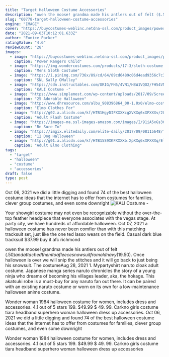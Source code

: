 ```yaml
---
title: "Target Halloween Costume Accessories"
description: "owen the moose! grandma made his antlers out of felt ($.50) and attached them to a fleece snowsuit from old navy ($19.50). Once halloween is over we will snip the stitches and it will go back to just being his snowsuit. The costume"
slug: "60778-target-halloween-costume-accessories"
engine: "IMAGE"
cover: "https://buycostumes-weblinc.netdna-ssl.com/product_images/power-rangers-yellow-ranger-deluxe-child-costume/5ae9dbf869702d22b800e6eb/detail.jpg?c=1525275640"
date: "2021-09-03T10:12:01.633Z"
author: "Eunice Parker"
ratingValue: "4.6"
reviewCount: "28"
images:
  - image: "https://buycostumes-weblinc.netdna-ssl.com/product_images/power-rangers-yellow-ranger-deluxe-child-costume/5ae9dbf869702d22b800e6eb/detail.jpg?c=1525275640"
    caption: "Power Rangers Child"
  - image: "https://img.wondercostumes.com/products/17-3/sloth-costume.jpg"
    caption: "Mens Sloth Costume"
  - image: "https://i.pinimg.com/736x/89/cd/64/89cd6489c06d4ead9356c7c3c9490693.jpg"
    caption: "SNL Sally OMalley"
  - image: "https://cdn.instructables.com/ORIG/FH5/4VN1/H8W1VQO2/FH54VN1H8W1VQO2.jpg"
    caption: "KALI Costume -"
  - image: "https://www.simplemost.com/wp-content/uploads/2017/09/Screen-Shot-2017-09-15-at-8.40.40-AM.png"
    caption: "25 Adorable Halloween"
  - image: "http://www.dhresource.com/albu_908396864_00-1.0x0/elmo-costumes-for-adults-elmo-mascot-costume.jpg"
    caption: "Elmo Clothes For"
  - image: "http://g02.a.alicdn.com/kf/HTB1HgyDIFXXXXcgXVXXq6xXFXXXv/2015-Adult-The-Flash-Cosplay-The-Flash-Costume-Barry-Allen-Cosplay-Adult-Men-Superhero-Costume-Made.jpg"
    caption: "Adult Flash Costume"
  - image: "https://images-na.ssl-images-amazon.com/images/I/91iA5xGs36L._UL1500_.jpg"
    caption: "Be Sure To"
  - image: "https://imgix.elitedaily.com/elite-daily/2017/09/08115648/festive-halloween-dog-2.jpg?w=610&fit=max&auto=format&q=70"
    caption: "12 Dog Halloween"
  - image: "http://g01.a.alicdn.com/kf/HTB15S9XKFXXXXb.XpXXq6xXFXXXq/Elmo-Mascot-Costume-Adult-Size-Sesame-Street-Fancy-Dress-Suit-Free-Shipping.jpg"
    caption: "Adult Elmo Clothing"
tags:
  - "target"
  - "halloween"
  - "costume"
  - "accessories"
draft: false
type: post
---
```


Oct 06, 2021 we did a little digging and found 74 of the best halloween costume ideas that the internet has to offer from costumes for families, clever group costumes, and even some downright
![KALI Costume -](https://cdn.instructables.com/ORIG/FH5/4VN1/H8W1VQO2/FH54VN1H8W1VQO2.jpg "KALI Costume -")

Your showgirl costume may not even be recognizable without the over-the-top feather headpiece that everyone associates with the vegas stage. At party city, we have hundreds of affordable halloween. Oct 07, 2021 a halloween costume has never been comfier than with this matching tracksuit set, just like the one ted lasso wears on the field. Casual dark blue tracksuit $37.99 buy it afc richmond
<!--inArticleAds-->

<!--galleryOne-->

owen the moose! grandma made his antlers out of felt ($.50) and attached them to a fleece snowsuit from old navy ($19.50). Once halloween is over we will snip the stitches and it will go back to just being his snowsuit. The costumeAug 28, 2021 1. Mypartyshirt naruto cloak adult costume. Japanese manga series naruto chronicles the story of a young ninja who dreams of becoming his villages leader, aka, the hokage. This akatsuki robe is a must-buy for any naruto fan out there. It can be paired with an existing naruto costume or worn on its own for a low-maintenance halloween anime costume.
<!--inArticleAds-->

<!--galleryTwo-->

Wonder woman 1984 halloween costume for women, includes dress and accessories. 4.1 out of 5 stars 199. $49.99 $ 49. 99.  Carkno girls costume tiara headband superhero woman halloween dress up accessories. Oct 06, 2021 we did a little digging and found 74 of the best halloween costume ideas that the internet has to offer from costumes for families, clever group costumes, and even some downright
<!--galleryThree-->

Wonder woman 1984 halloween costume for women, includes dress and accessories. 4.1 out of 5 stars 199. $49.99 $ 49. 99.  Carkno girls costume tiara headband superhero woman halloween dress up accessories